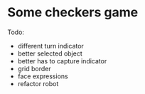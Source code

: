 # Some checkers game

Todo:

- different turn indicator
- better selected object
- better has to capture indicator
- grid border
- face expressions
- refactor robot

